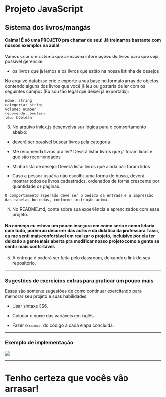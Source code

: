 # Projeto JavaScript

## Sistema dos livros/mangás

#### Calma! É só uma PROJETO pra chamar de seu! Já treinamos bastante com nossos exemplos na aula!

Vamos criar um sistema que armazena informações de livros para que seja possível gerenciar:
  - os livros que já lemos e os livros que estão na nossa listinha de desejos

 No arquivo database crie e exporte a sua base no formato array de objetos contendo alguns dos livros que você já leu ou gostaria de ler com os seguintes campos (Eu sou tão legal que deixei já exportado):

```
nome: string
categoria: string
volume: number
recomenda: boolean
leu: boolean
```

3) No arquivo index.js desenvolva sua lógica para o comportamento abaixo: 
  - deverá ser possível buscar livros pela categoria
  - Me recomenda livros pra ler? 
    Deverá listar livros que já foram lidos e que são recomendados 
  - Minha lista de desejo:
    Deverá listar livros que ainda não foram lidos 

- Caso a pessoa usuária não escolha uma forma de busca, deverá mostrar todos os livros cadastrados, ordenados de forma crescente por quantidade de páginas.

```
O comportamento esperado deve ser o pedido da entrada e a impressão das tabelas buscadas, conforme instrução acima.
```
4) No README.md, conte sobre sua experiência e aprendizados com esse projeto.

#### No começo eu estava um pouco insegura em como seria e como lidaria com tudo, porém ao decorrer das aulas e da didática da professora Tassi, eu me senti mais confortável em realizar o projeto, incluisive por ela ter deixado a gente mais aberta pra modificar nosso projeto como a gente se sentir mais confortável.

5) A entrega é poderá ser feita pelo classroom, deixando o link do seu repositorio.
---

### Sugestões de exercícios extras para praticar um pouco mais

Essas são somente sugestões de como continuar exercitando para melhorar seu projeto e suas habilidades.

- Usar sintaxe ES6.

- Colocar o nome das variáveis em inglês.

- Fazer o `commit` do código a cada etapa concluída.

---

### Exemplo de implementação

<img src="../Img/CarrinhoDeCompras.gif" />

---
# Tenho certeza que vocês vão arrasar! 